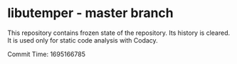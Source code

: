 # libutemper - master branch

This repository contains frozen state of the repository.
Its history is cleared. It is used only for static code
analysis with Codacy.

Commit Time: 1695166785
